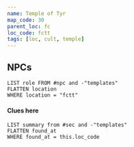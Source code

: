 ```yaml
---
name: Temple of Tyr
map_code: 30
parent_loc: fc
loc_code: fctt
tags: [loc, cult, temple]
---
```


## NPCs
```dataview
LIST role FROM #npc and -"templates"
FLATTEN location
WHERE location = "fctt"
```

#### Clues here
```dataview
LIST summary from #sec and -"templates"
FLATTEN found_at
WHERE found_at = this.loc_code
```